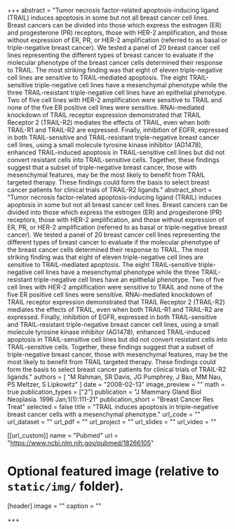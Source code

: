+++
abstract = "Tumor necrosis factor-related apoptosis-inducing ligand (TRAIL) induces apoptosis in some but not all breast cancer cell lines. Breast cancers can be divided into those which express the estrogen (ER) and progesterone (PR) receptors, those with HER-2 amplification, and those without expression of ER, PR, or HER-2 amplification (referred to as basal or triple-negative breast cancer). We tested a panel of 20 breast cancer cell lines representing the different types of breast cancer to evaluate if the molecular phenotype of the breast cancer cells determined their response to TRAIL. The most striking finding was that eight of eleven triple-negative cell lines are sensitive to TRAIL-mediated apoptosis. The eight TRAIL-sensitive triple-negative cell lines have a mesenchymal phenotype while the three TRAIL-resistant triple-negative cell lines have an epithelial phenotype. Two of five cell lines with HER-2 amplification were sensitive to TRAIL and none of the five ER positive cell lines were sensitive. RNAi-mediated knockdown of TRAIL receptor expression demonstrated that TRAIL Receptor 2 (TRAIL-R2) mediates the effects of TRAIL, even when both TRAIL-R1 and TRAIL-R2 are expressed. Finally, inhibition of EGFR, expressed in both TRAIL-sensitive and TRAIL-resistant triple-negative breast cancer cell lines, using a small molecule tyrosine kinase inhibitor (AG1478), enhanced TRAIL-induced apoptosis in TRAIL-sensitive cell lines but did not convert resistant cells into TRAIL-sensitive cells. Together, these findings suggest that a subset of triple-negative breast cancer, those with mesenchymal features, may be the most likely to benefit from TRAIL targeted therapy. These findings could form the basis to select breast cancer patients for clinical trials of TRAIL-R2 ligands."
abstract_short = "Tumor necrosis factor-related apoptosis-inducing ligand (TRAIL) induces apoptosis in some but not all breast cancer cell lines. Breast cancers can be divided into those which express the estrogen (ER) and progesterone (PR) receptors, those with HER-2 amplification, and those without expression of ER, PR, or HER-2 amplification (referred to as basal or triple-negative breast cancer). We tested a panel of 20 breast cancer cell lines representing the different types of breast cancer to evaluate if the molecular phenotype of the breast cancer cells determined their response to TRAIL. The most striking finding was that eight of eleven triple-negative cell lines are sensitive to TRAIL-mediated apoptosis. The eight TRAIL-sensitive triple-negative cell lines have a mesenchymal phenotype while the three TRAIL-resistant triple-negative cell lines have an epithelial phenotype. Two of five cell lines with HER-2 amplification were sensitive to TRAIL and none of the five ER positive cell lines were sensitive. RNAi-mediated knockdown of TRAIL receptor expression demonstrated that TRAIL Receptor 2 (TRAIL-R2) mediates the effects of TRAIL, even when both TRAIL-R1 and TRAIL-R2 are expressed. Finally, inhibition of EGFR, expressed in both TRAIL-sensitive and TRAIL-resistant triple-negative breast cancer cell lines, using a small molecule tyrosine kinase inhibitor (AG1478), enhanced TRAIL-induced apoptosis in TRAIL-sensitive cell lines but did not convert resistant cells into TRAIL-sensitive cells. Together, these findings suggest that a subset of triple-negative breast cancer, those with mesenchymal features, may be the most likely to benefit from TRAIL targeted therapy. These findings could form the basis to select breast cancer patients for clinical trials of TRAIL-R2 ligands."
authors = [ "M Rahman, SR Davis, JG Pumphrey, J Bao, MM Nau, PS Meltzer, S Lipkowitz"  ] 
date = "2008-02-13"
image_preview = ""
math = true
publication_types = ["2"] 
publication = "J Mammary Gland Biol Neoplasia. 1996 Jan;1(1):111-21"
publication_short = "Breast Cancer Res Treat"
selected = false
title = "TRAIL induces apoptosis in triple-negative breast cancer cells with a mesenchymal phenotype."
url_code = ""
url_dataset = ""
url_pdf = ""
url_project = ""
url_slides = ""
url_video = ""

[[url_custom]]
name = "Pubmed"
url = "https://www.ncbi.nlm.nih.gov/pubmed/18266105"

# Optional featured image (relative to `static/img/` folder).
[header]
image = ""
caption = ""

+++

